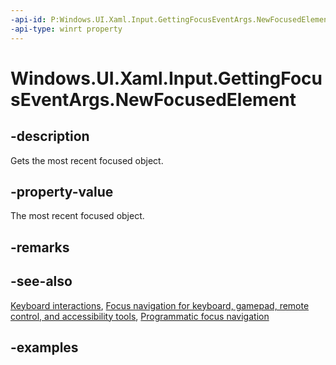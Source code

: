 ```yaml
---
-api-id: P:Windows.UI.Xaml.Input.GettingFocusEventArgs.NewFocusedElement
-api-type: winrt property
---
```


<!-- Property syntax.
public DependencyObject NewFocusedElement { get;  set; }
-->

# Windows.UI.Xaml.Input.GettingFocusEventArgs.NewFocusedElement

## -description

Gets the most recent focused object.

## -property-value

The most recent focused object.

## -remarks

## -see-also

[Keyboard interactions](https://docs.microsoft.com/windows/uwp/design/input/keyboard-interactions), [Focus navigation for keyboard, gamepad, remote control, and accessibility tools](https://docs.microsoft.com/windows/uwp/design/input/focus-navigation), [Programmatic focus navigation](https://docs.microsoft.com/windows/uwp/design/input/focus-navigation-programmatic)

## -examples

